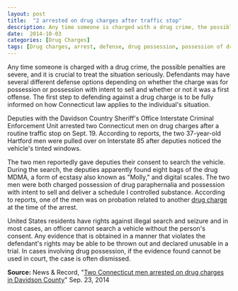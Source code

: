 ```yaml
---
layout: post
title:  "2 arrested on drug charges after traffic stop"
description: Any time someone is charged with a drug crime, the possible penalties are severe, and it is crucial to treat the situation seriously. Defendants may have several different defense options depending on whether the charge was for possession or possession with intent to sell and whether or not it was a first offense. The first step to defending against a drug charge is to be fully informed on how Connecticut law applies to the individual's situation.
date:  2014-10-03 
categories: [Drug Charges] 
tags: [Drug charges, arrest, defense, drug possession, possession of drug paraphernalia, search and seizure, traffic stop]
---
```



 <p>Any time someone is charged with a drug crime, the possible penalties are severe, and it is crucial to treat the situation seriously. Defendants may have several different defense options depending on whether the charge was for possession or possession with intent to sell and whether or not it was a first offense. The first step to defending against a drug charge is to be fully informed on how Connecticut law applies to the individual's situation.</p><p>Deputies with the Davidson Country Sheriff's Office Interstate Criminal Enforcement Unit arrested two Connecticut men on drug charges after a routine traffic stop on Sept. 19. According to reports, the two 37-year-old Hartford men were pulled over on Interstate 85 after deputies noticed the vehicle's tinted windows.</p> <p>The two men reportedly gave deputies their consent to search the vehicle. During the search, the deputies apparently found eight bags of the drug MDMA, a form of ecstasy also known as "Molly," and digital scales. The two men were both charged possession of drug paraphernalia and possession with intent to sell and deliver a schedule I controlled substance. According to reports, one of the men was on probation related to another <a href="/Drug-Charges/Drug-Charges.html" >drug charge</a> at the time of the arrest.</p><p>United States residents have rights against illegal search and seizure and in most cases, an officer cannot search a vehicle without the person's consent. Any evidence that is obtained in a manner that violates the defendant's rights may be able to be thrown out and declared unusable in a trial. In cases involving drug possession, if the evidence found cannot be used in court, the case is often dismissed.</p><p><b>Source:</b> News &amp; Record, "<a href="http://www.news-record.com/news/crime/two-connecticut-men-arrested-on-drug-charges-in-davidson-county/article_5d6bd46e-435c-11e4-927d-0017a43b2370.html" target="_blank">Two Connecticut men arrested on drug charges in Davidson County</a>" Sep. 23, 2014</p>